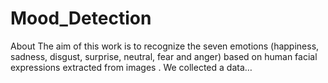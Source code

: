 # Mood_Detection
About The aim of this work is to recognize the seven emotions (happiness, sadness, disgust, surprise, neutral, fear and anger) based on human facial expressions extracted from images . We collected a data…

